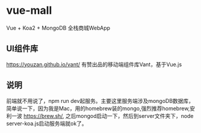 # vue-mall
Vue + Koa2 + MongoDB 全栈商城WebApp




## UI组件库
https://youzan.github.io/vant/ 有赞出品的移动端组件库Vant，基于Vue.js

## 说明
前端就不用说了，npm run dev起服务。主要这里服务端涉及mongoDB数据库，简单说一下，因为我是Mac，用的homebrew装的mongo,强烈推荐homebrew,安利一波 https://brew.sh/,
之后mongod启动一下，然后到server文件夹下，node server-koa.js启动服务端就ok了。




